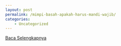 ```yaml
---
layout: post
permalink: /mimpi-basah-apakah-harus-mandi-wajib/
categories:
    - Uncategorized
---
```


[Baca Selengkapnya](/01)